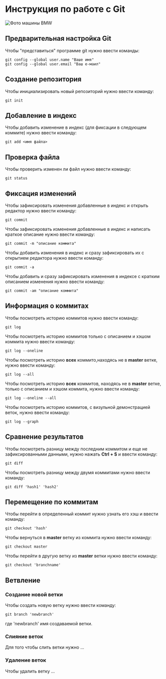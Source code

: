 # **Инструкция по работе с Git**

![Фото машины BMW](Bmw.jpeg)

## Предварительная настройка Git

Чтобы "представиться" программе git нужно ввести команды:

    git config --global user.name "Ваше имя"
    git config --global user.email "Ваш е-маил"

## Создание репозитория

Чтобы инициализировать новый репозиторий нужно ввести команду:

    git init

## Добавление в индекс

Чтобы добавить изменение в индекс (для фиксации в следующем коммите) нужно ввести команду:

    git add <имя файла>

## Проверка файла

Чтобы проверить изменен ли файл нужно ввести команду:

    git status

## Фиксация изменений

Чтобы зафиксировать изменения добавленные в индекс и открыть редактор нужно ввести команду:

    git commit

Чтобы зафиксировать изменения добавленные в индекс и написать краткое описание нужно ввести команду:

    git commit -m "описание коммита"

Чтобы добавить изменения в индекс и сразу зафиксировать их с открытием редактора нужно ввести команду:

    git commit -a

Чтобы добавить и сразу зафиксировать изменения в индексе с кратким описанием изменения нужно ввести команду:

    git commit -am "описание коммита"

## Информация о коммитах

Чтобы посмотреть историю коммитов нужно ввести команду:

    git log

Чтобы посмотреть историю коммитов только с описанием и хэшом коммита нужно ввести команду:

    git log --oneline

Чтобы посмотреть историю **всех** коммито,находясь не в **master** ветке, нужно ввести команду:

    git log --all

Чтобы посмотреть историю **всех** коммитов, находясь не в **master** ветке, только с описанием и хэшом коммита, нужно ввести команду:

    git log --oneline --all

Чтобы посмотреть историю коммитов, с визульной демонстрацией веток, нужно ввести команду:

    git log --graph

## Сравнение результатов

Чтобы посмотреть разницу между последним коммитом и еще не зафиксированными данными, нужно нажать **Ctrl + S** и ввести команду:

    git diff

Чтобы посмотреть разницу между двумя коммитами нужно ввести команду:

    git diff 'hash1' 'hash2'

## Перемещение по коммитам

Чтобы перейти в определенный коммит нужно узнать его хэш и ввести команду:

    git checkout 'hash'

Чтобы вернуться в **master** ветку из коммита нужно ввести команду:

    git checkout master

Чтобы перейти в другую ветку из **master** ветки нужно ввести команду:

    git checkout 'branchname'

## Ветвление



### Создание новой ветки

Чтобы создать новую ветку нужно ввести команду:

    git branch 'newbranch'

где 'newbranch' имя создаваемой ветки.

### Слияние веток

Для того чтобы слить ветки нужно ...

### Удаление веток

Чтобы удалить ветку ...
